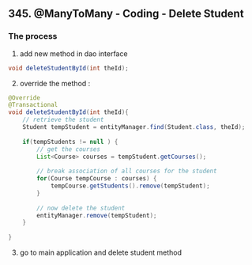 ## 345. @ManyToMany - Coding - Delete Student

### The process 
1. add new method in dao interface  
```java
void deleteStudentById(int theId); 
```
2. override the method :  
```java
@Override 
@Transactional
void deleteStudentById(int theId){
    // retrieve the student 
    Student tempStudent = entityManager.find(Student.class, theId); 
    
    if(tempStudents != null ) {
        // get the courses 
        List<Course> courses = tempStudent.getCourses(); 
        
        // break association of all courses for the student 
        for(Course tempCourse : courses) {
            tempCourse.getStudents().remove(tempStudent); 
        }
        
        // now delete the student 
        entityManager.remove(tempStudent); 
    }
    
}
```
3. go to main application and delete student method 

